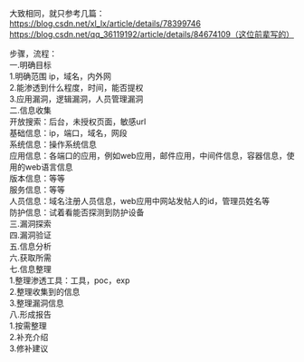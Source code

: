 大致相同，就只参考几篇：  
https://blog.csdn.net/xl_lx/article/details/78399746  
https://blog.csdn.net/qq_36119192/article/details/84674109（这位前辈写的）  
  
  
步骤，流程：  
一.明确目标  
1.明确范围       ip，域名，内外网  
2.能渗透到什么程度，时间，能否提权  
3.应用漏洞，逻辑漏洞，人员管理漏洞  
二.信息收集  
开放搜索：后台，未授权页面，敏感url  
基础信息：ip，端口，域名，网段  
系统信息：操作系统信息  
应用信息：各端口的应用，例如web应用，邮件应用，中间件信息，容器信息，使用的web语言信息  
版本信息：等等  
服务信息：等等  
人员信息：域名注册人员信息，web应用中网站发帖人的id，管理员姓名等  
防护信息：试着看能否探测到防护设备  
三.漏洞探索  
四.漏洞验证  
五.信息分析  
六.获取所需  
七.信息整理  
1.整理渗透工具：工具，poc，exp  
2.整理收集到的信息  
3.整理漏洞信息  
八.形成报告  
1.按需整理  
2.补充介绍  
3.修补建议  
